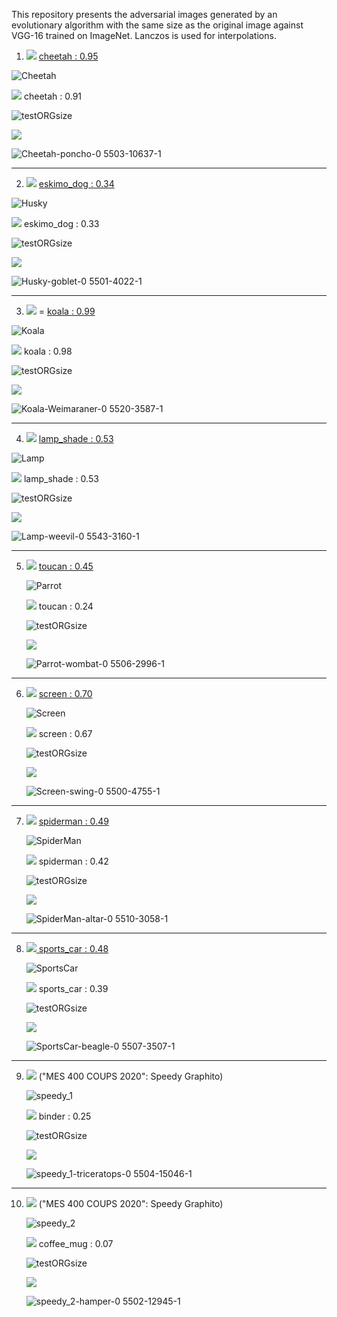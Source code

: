 This repository presents the adversarial images generated by an evolutionary algorithm with the same size as the original image against VGG-16 trained on ImageNet. Lanczos is used for interpolations. 

1. <img src="https://render.githubusercontent.com/render/math?math=A_1^{hr}"> <a href="https://pixabay.com/photos/wildlife-predator-cheetah-cat-3526836/">cheetah : 0.95</a>

  ![Cheetah](https://user-images.githubusercontent.com/32355311/165703360-dad7742b-41f5-4b1a-ad1f-4eef0ca9fc0f.jpeg)
  
  <img src="https://render.githubusercontent.com/render/math?math=\lambda \o \rho (A_1^{hr}) "> cheetah : 0.91
  
  ![testORGsize](https://user-images.githubusercontent.com/32355311/167119240-31a3a660-b51c-432b-b9d6-a80d46411f63.jpeg)

  
  <img src="https://render.githubusercontent.com/render/math?math=D_1^{hr} = poncho : 0.55"> 

  ![Cheetah-poncho-0 5503-10637-1](https://user-images.githubusercontent.com/32355311/165703878-dcf88b3e-6216-46b3-a802-7aa2b2ba469e.png)
  
 
<hr>

2. <img src="https://render.githubusercontent.com/render/math?math=A_2^{hr}">  <a href="https://stocksnap.io/photo/husky-animal-RXPGF0W22P">eskimo\_dog : 0.34</a>

  ![Husky](https://user-images.githubusercontent.com/32355311/165704492-6e3c4200-5a26-42d8-b070-78775a2c5037.jpeg)
  
  <img src="https://render.githubusercontent.com/render/math?math=\lambda \o \rho (A_2^{hr}) "> eskimo\_dog : 0.33
   
  ![testORGsize](https://user-images.githubusercontent.com/32355311/167119918-2af2bc99-6c7f-49e1-8e14-280bc45ec77e.jpeg)

  <img src="https://render.githubusercontent.com/render/math?math=D_2^{hr} = goblet : 0.55">

  ![Husky-goblet-0 5501-4022-1](https://user-images.githubusercontent.com/32355311/165704854-fcb2263f-2e17-4c18-83bc-2aa984ae8d82.png)
  
  
  
<hr>  

3. <img src="https://render.githubusercontent.com/render/math?math=A_3^{hr}"> = <a href="https://pixabay.com/photos/koala-animal-australia-nature-cute-4721677/">koala : 0.99 </a> 
  
  ![Koala](https://user-images.githubusercontent.com/32355311/165710923-0509a995-4a09-4f23-9c4a-e873a4b0abc3.jpeg)

  <img src="https://render.githubusercontent.com/render/math?math=\lambda \o \rho (A_3^{hr}) "> koala : 0.98
  
  ![testORGsize](https://user-images.githubusercontent.com/32355311/167120214-4edcafb9-b96d-4f0d-b39e-70a62259092b.jpeg)

   
  <img src="https://render.githubusercontent.com/render/math?math=D_3^{hr} = weimaraner : 0.55">

  ![Koala-Weimaraner-0 5520-3587-1](https://user-images.githubusercontent.com/32355311/165710514-30fa76f2-d386-4ef4-ab9d-878ca4a7a599.png)

<hr>

4. <img src="https://render.githubusercontent.com/render/math?math=A_4^{hr}"> <a href="https://pixnio.com/objects/lamps/bedside-lamp-glass-shadow-furniture-interior">lamp\_shade : 0.53</a>
    
 ![Lamp](https://user-images.githubusercontent.com/32355311/165711083-d443804b-050a-4ebe-aaa6-3037cbf6f4c4.jpeg)
 
  <img src="https://render.githubusercontent.com/render/math?math=\lambda \o \rho (A_4^{hr}) "> lamp\_shade : 0.53
  
 ![testORGsize](https://user-images.githubusercontent.com/32355311/167120396-b99e7c15-9eaf-41f0-ab9e-9cd906911a5a.jpeg)

 
 <img src="https://render.githubusercontent.com/render/math?math=D_4^{hr} = weevil : 0.55">
 
 ![Lamp-weevil-0 5543-3160-1](https://user-images.githubusercontent.com/32355311/165711572-a05ca5a5-02f5-423f-a1c7-fccd622da557.png)

 <hr>
 
5. <img src="https://render.githubusercontent.com/render/math?math=A_5^{hr}"> <a href="https://www.pxfuel.com/en/free-photo-ejded#google_vignette"> toucan : 0.45</a>

    ![Parrot](https://user-images.githubusercontent.com/32355311/165713690-f778d5e8-18df-40fd-a6ef-81807baefff0.jpeg)

     <img src="https://render.githubusercontent.com/render/math?math=\lambda \o \rho (A_5^{hr}) "> toucan : 0.24
     
     ![testORGsize](https://user-images.githubusercontent.com/32355311/167120544-9318ea14-5025-4951-8875-f7315d2a7197.jpeg)
    
    <img src="https://render.githubusercontent.com/render/math?math=D_5^{hr} = wombat : 0.55">
    
    ![Parrot-wombat-0 5506-2996-1](https://user-images.githubusercontent.com/32355311/165713789-b33d385b-2329-4f8d-a303-bba0ba16b354.png)
    
 <hr>    
    
6. <img src="https://render.githubusercontent.com/render/math?math=A_6^{hr}"> <a href = "https://commons.wikimedia.org/wiki/File:Apple_Color_High_Resolution_RGB_13.jpg">screen : 0.70</a>

    ![Screen](https://user-images.githubusercontent.com/32355311/165713849-b073e4d5-3ce1-43d2-b90f-7e3b9c374150.jpeg)

    <img src="https://render.githubusercontent.com/render/math?math=\lambda \o \rho (A_6^{hr}) "> screen : 0.67
     
    ![testORGsize](https://user-images.githubusercontent.com/32355311/167120725-4e56f53c-7608-4adf-bb21-72f688dffce1.jpeg)
    
    <img src="https://render.githubusercontent.com/render/math?math=D_6^{hr} = swing : 0.55">
    
    ![Screen-swing-0 5500-4755-1](https://user-images.githubusercontent.com/32355311/165713942-9f7e144a-3719-420d-a42e-51e1f41bd8c5.png)

 <hr>    
    
7. <img src="https://render.githubusercontent.com/render/math?math=A_7^{hr}"> <a href = "https://pixabay.com/photos/the-amazing-spider-man-comic-marvel-5052738/">spiderman : 0.49</a>

    ![SpiderMan](https://user-images.githubusercontent.com/32355311/165713996-92ad3407-db86-4f6b-9fdd-5bf047f13dac.jpeg)

    <img src="https://render.githubusercontent.com/render/math?math=\lambda \o \rho (A_7^{hr}) "> spiderman : 0.42
    
    ![testORGsize](https://user-images.githubusercontent.com/32355311/167121231-d1b68da9-9af0-4b54-bd64-357f8f3be7c2.jpeg)
   
    
    <img src="https://render.githubusercontent.com/render/math?math=D_7^{hr} = altar : 0.55">
    
    ![SpiderMan-altar-0 5510-3058-1](https://user-images.githubusercontent.com/32355311/165714088-54663e8e-084b-4eef-a939-8bbb9adc42fe.png)
    
 <hr>    
    
8. <img src="https://render.githubusercontent.com/render/math?math=A_8^{hr}"><a href = "https://pixabay.com/photos/car-luxury-car-sports-car-auto-5865989/"> sports\_car : 0.48</a>

   ![SportsCar](https://user-images.githubusercontent.com/32355311/165714148-98a1e4ba-c280-4974-80b6-443d5b2698f8.jpeg)

    <img src="https://render.githubusercontent.com/render/math?math=\lambda \o \rho (A_8^{hr}) "> sports\_car : 0.39
    
    ![testORGsize](https://user-images.githubusercontent.com/32355311/167121328-2665b389-2379-42a3-be16-d88e625ccaf8.jpeg)
  
    <img src="https://render.githubusercontent.com/render/math?math=D_8^{hr} = beagle : 0.55">    
    
    ![SportsCar-beagle-0 5507-3507-1](https://user-images.githubusercontent.com/32355311/165714236-a0f1aaea-8818-43a7-9c40-651eae765843.png)

 <hr>    
    
9. <img src="https://render.githubusercontent.com/render/math?math=A_9^{hr} = binder : 0.28"> ("MES 400 COUPS 2020": Speedy Graphito) 
  
    ![speedy_1](https://user-images.githubusercontent.com/32355311/165714341-2e0ef660-cb6a-4c51-8248-828557a00932.jpeg)

     <img src="https://render.githubusercontent.com/render/math?math=\lambda \o \rho (A_9^{hr}) "> binder : 0.25
    
    ![testORGsize](https://user-images.githubusercontent.com/32355311/167121485-f7eca84a-7b3a-4c28-b7ce-20b7c7bbd86e.jpeg)

    <img src="https://render.githubusercontent.com/render/math?math=D_9^{hr} = triceratops : 0.55"> 
    
    ![speedy_1-triceratops-0 5504-15046-1](https://user-images.githubusercontent.com/32355311/165714434-87eabf36-e827-4830-80f5-d7160db1a708.png)
    
 <hr>    
    
10. <img src="https://render.githubusercontent.com/render/math?math=A_{10}^{hr} = coffee\_mug : 0.08"> ("MES 400 COUPS 2020": Speedy Graphito)
    
    ![speedy_2](https://user-images.githubusercontent.com/32355311/165946463-8999a2ae-1eb8-48bf-9582-cc424d98f54b.png)
    
    
    <img src="https://render.githubusercontent.com/render/math?math=\lambda \o \rho (A_{10}^{hr}) "> coffee\_mug : 0.07
    
    ![testORGsize](https://user-images.githubusercontent.com/32355311/167121680-ceeb6dd4-3873-4a35-b6c0-837149573a58.jpeg)

    <img src="https://render.githubusercontent.com/render/math?math=D_{10}^{hr} = hamper : 0.55"> 
    
    ![speedy_2-hamper-0 5502-12945-1](https://user-images.githubusercontent.com/32355311/165714620-5821eeac-a74e-41c2-8111-384c58f38993.png)

    
    
    
    
    
    
